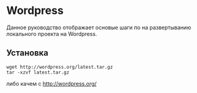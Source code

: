 # Wordpress
Данное руководство отображает основые шаги по на развертыванию локального проекта на Wordpress.
## Установка
```Shell
wget http://wordpress.org/latest.tar.gz
tar -xzvf latest.tar.gz
```
либо качем с http://wordpress.org/
